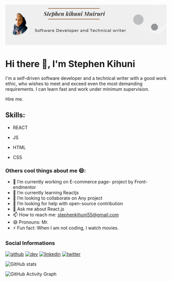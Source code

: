 ![I am Software Developer](https://github.com/kihuni/kihuni/blob/main/Stephen%20kihuni.png)

# Hi there 👋, I'm Stephen Kihuni


I'm a self-driven software developer and a technical writer with a good work ethic, who wishes to meet and exceed even the most demanding requirements. I can learn fast and work under minimum supervision.

Hire me.

## Skills:

- REACT 

- JS 

-  HTML 

-  CSS


### Others cool things about me 😄:

- 🔭 I’m currently working on E-commerce page- project by Front-endmentor 
- 🌱 I’m currently learning Reactjs 
- 👯 I’m looking to collaborate on Any project 
- 🤔 I’m looking for help with open-source contribution 
- 💬 Ask me about React.js 
- 📫 How to reach me: stephenkihuni55@gmail.com 
- 😄 Pronouns: Mr. 
- ⚡ Fun fact: When I am not coding, I watch movies. 


### Social Informations

[<img src='https://cdn.jsdelivr.net/npm/simple-icons@3.0.1/icons/github.svg' alt='github' height='40'>](https://github.com/Kihuni)  [<img src='https://cdn.jsdelivr.net/npm/simple-icons@3.0.1/icons/hashnode.svg' alt='dev' height='40'>](https://hashnode.com/@Kihuni)  [<img src='https://cdn.jsdelivr.net/npm/simple-icons@3.0.1/icons/linkedin.svg' alt='linkedin' height='40'>](https://www.linkedin.com/in/https://www.linkedin.com/in/stephen-kihuni-a95b11169//)  [<img src='https://cdn.jsdelivr.net/npm/simple-icons@3.0.1/icons/twitter.svg' alt='twitter' height='40'>](https://twitter.com/Skihuni)  

![GitHub stats](https://github-readme-stats.vercel.app/api?username=Kihuni&show_icons=true)  

![GitHub Activity Graph](https://activity-graph.herokuapp.com/graph?username=Kihuni)  

